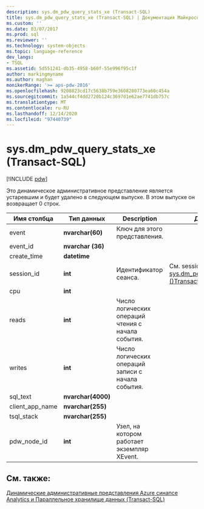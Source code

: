 ```yaml
---
description: sys.dm_pdw_query_stats_xe (Transact-SQL)
title: sys.dm_pdw_query_stats_xe (Transact-SQL) | Документация Майкрософт
ms.custom: ''
ms.date: 03/07/2017
ms.prod: sql
ms.reviewer: ''
ms.technology: system-objects
ms.topic: language-reference
dev_langs:
- TSQL
ms.assetid: 5d551241-db35-4958-b60f-55e996f95c1f
author: markingmyname
ms.author: maghan
monikerRange: '>= aps-pdw-2016'
ms.openlocfilehash: 9208823cd17c5638b759e3608280773ea60c454a
ms.sourcegitcommit: 1a544cf4dd2720b124c3697d1e62ae7741db757c
ms.translationtype: MT
ms.contentlocale: ru-RU
ms.lasthandoff: 12/14/2020
ms.locfileid: "97440739"
---
```

# <a name="sysdm_pdw_query_stats_xe-transact-sql"></a>sys.dm_pdw_query_stats_xe (Transact-SQL)
[!INCLUDE [pdw](../../includes/applies-to-version/pdw.md)]

  Это динамическое административное представление является устаревшим и будет удалено в следующем выпуске. В этом выпуске он возвращает 0 строк.  
  
|Имя столбца|Тип данных|Description|Диапазон|  
|-----------------|---------------|-----------------|-----------|  
|event|**nvarchar(60)**|Ключ для этого представления.||  
|event_id|**nvarchar (36)**|||  
|create_time|**datetime**|||  
|session_id|**int**|Идентификатор сеанса.|См. session_id в [sys.dm_pdw_exec_sessions &#40;&#41;Transact-SQL ](../../relational-databases/system-dynamic-management-views/sys-dm-pdw-exec-sessions-transact-sql.md).|  
|cpu|**int**|||  
|reads|**int**|Число логических операций чтения с начала события.||  
|writes|**int**|Число логических операций записи с начала события.||  
|sql_text|**nvarchar(4000)**|||  
|client_app_name|**nvarchar(255)**|||  
|tsql_stack|**nvarchar(255)**|||  
|pdw_node_id|**int**|Узел, на котором работает экземпляр XEvent.|  
  
## <a name="see-also"></a>См. также:  
 [Динамические административные представления Azure синапсе Analytics и Параллельное хранилище данных &#40;Transact-SQL&#41;](../../relational-databases/system-dynamic-management-views/sql-and-parallel-data-warehouse-dynamic-management-views.md)  
  
  
